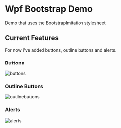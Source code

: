 # Wpf Bootstrap Demo
Demo that uses the BootstrapImitation stylesheet

## Current Features

For now i've added buttons, outline buttons and alerts.

### Buttons

![buttons](https://github.com/Rhatalin/WpfBootstrapDemo/blob/master/BootstrapDemo/Images/Demo_Buttons.PNG)

### Outline Buttons

![outlinebuttons](https://github.com/Rhatalin/WpfBootstrapDemo/blob/master/BootstrapDemo/Images/Demo_OutlineButtons.PNG)

### Alerts

![alerts](https://github.com/Rhatalin/WpfBootstrapDemo/blob/master/BootstrapDemo/Images/Demo_Alerts.PNG)
